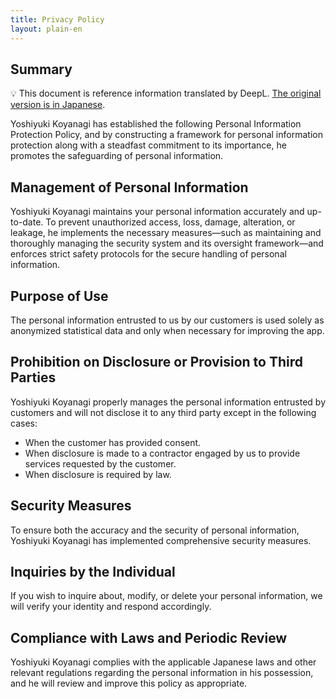 ```yaml
---
title: Privacy Policy
layout: plain-en
---
```

## Summary

💡 This document is reference information translated by DeepL. [The original version is in Japanese](https://moutend.github.io/products/SwiftEyes/ja/privacy-policy.html).

Yoshiyuki Koyanagi has established the following Personal Information Protection Policy, and by constructing a framework for personal information protection along with a steadfast commitment to its importance, he promotes the safeguarding of personal information.

## Management of Personal Information

Yoshiyuki Koyanagi maintains your personal information accurately and up-to-date. To prevent unauthorized access, loss, damage, alteration, or leakage, he implements the necessary measures—such as maintaining and thoroughly managing the security system and its oversight framework—and enforces strict safety protocols for the secure handling of personal information.

## Purpose of Use

The personal information entrusted to us by our customers is used solely as anonymized statistical data and only when necessary for improving the app.

## Prohibition on Disclosure or Provision to Third Parties

Yoshiyuki Koyanagi properly manages the personal information entrusted by customers and will not disclose it to any third party except in the following cases:

- When the customer has provided consent.
- When disclosure is made to a contractor engaged by us to provide services requested by the customer.
- When disclosure is required by law.

## Security Measures

To ensure both the accuracy and the security of personal information, Yoshiyuki Koyanagi has implemented comprehensive security measures.

## Inquiries by the Individual

If you wish to inquire about, modify, or delete your personal information, we will verify your identity and respond accordingly.

## Compliance with Laws and Periodic Review

Yoshiyuki Koyanagi complies with the applicable Japanese laws and other relevant regulations regarding the personal information in his possession, and he will review and improve this policy as appropriate.
